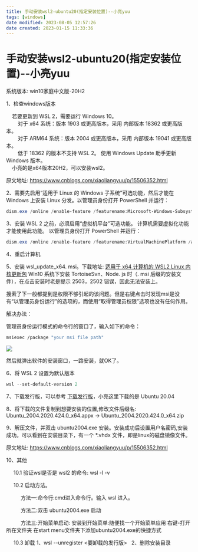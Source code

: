 ```yaml
---
title: 手动安装wsl2-ubuntu20(指定安装位置)--小亮yuu
tags: [windows]
date modified: 2023-08-05 12:57:26
date created: 2023-01-15 11:33:36
---
```

# 手动安装wsl2-ubuntu20(指定安装位置)--小亮yuu
系统版本: win10家庭中文版-20H2

1、检查windows版本

    若要更新到 WSL 2，需要运行 Windows 10。  
        对于 x64 系统：版本 1903 或更高版本，采用 内部版本 18362 或更高版本。  
        对于 ARM64 系统：版本 2004 或更高版本，采用 内部版本 19041 或更高版本。  
        低于 18362 的版本不支持 WSL 2。 使用 Windows Update 助手更新 Windows 版本。  
    小亮的是x64版本20H2，可以安装wsl2。

原文地址: https://www.cnblogs.com/xiaoliangyuu/p/15506352.html

2、需要先启用“适用于 Linux 的 Windows 子系统”可选功能，然后才能在 Windows 上安装 Linux 分发。以管理员身份打开 PowerShell 并运行：

```powershell
dism.exe /online /enable-feature /featurename:Microsoft-Windows-Subsystem-Linux /all /norestart
```

3、安装 WSL 2 之前，必须启用“虚拟机平台”可选功能。 计算机需要虚拟化功能才能使用此功能。 以管理员身份打开 PowerShell 并运行：

```powershell
dism.exe /online /enable-feature /featurename:VirtualMachinePlatform /all /norestart
```

4、重启计算机

5、安装 wsl\_update\_x64. msi。下载地址: [适用于 x64 计算机的 WSL2 Linux 内核更新包](https://wslstorestorage.blob.core.windows.net/wslblob/wsl_update_x64.msi)
Win10 系统下安装 TortoiseSvn、Node. js 时（. msi 后缀的安装文件），在点击安装时老是提示 2503，2502 错误，因此无法安装上。

搜索了下一般都提到是权限不够引起的该问题。但是右键点击时发现msi是没有“以管理员身份运行”的选项的，而使用“取得管理员权限”选项也没有任何作用。

解决办法：

管理员身份运行模式的命令行的窗口了，输入如下的命令：
```bash
msiexec /package "your msi file path"
```

![](Rsources/Assets/Pasted%20image%2020230115113608.png)

然后就弹出软件的安装窗口，一路安装，就OK了。

6、将 WSL 2 设置为默认版本

```powershell
wsl --set-default-version 2
```

7、下载发行版，可以参考 [下载发行版](https://docs.microsoft.com/zh-cn/windows/wsl/install-manual#downloading-distributions)，小亮这里下载的是 Ubuntu 20.04

8、将下载的文件复制到想要安装的位置,修改文件后缀名: Ubuntu\_2004.2020.424.0\_x64.appx -> Ubuntu\_2004.2020.424.0\_x64.zip

9、解压文件，并双击 ubuntu2004.exe 安装。安装成功后设置用户名密码,安装成功。可以看到在安装目录下，有一个 \*.vhdx 文件，即是linux的磁盘镜像文件。

原文地址: https://www.cnblogs.com/xiaoliangyuu/p/15506352.html

10、其他

     10.1 验证wsl是否是 wsl2 的命令: wsl -l -v

     10.2 启动方法。

          方法一:命令行:cmd进入命令行。输入 wsl 进入。  

          方法二:双击 ubuntu2004.exe 启动  

          方法三:开始菜单启动: 安装到开始菜单:随便找一个开始菜单应用 右键-打开所在文件夹 在start menu文件夹下添加ubuntu2004.exe的快捷方式

     10.3 卸载 1、wsl --unregister <要卸载的发行版>   2、删除安装目录